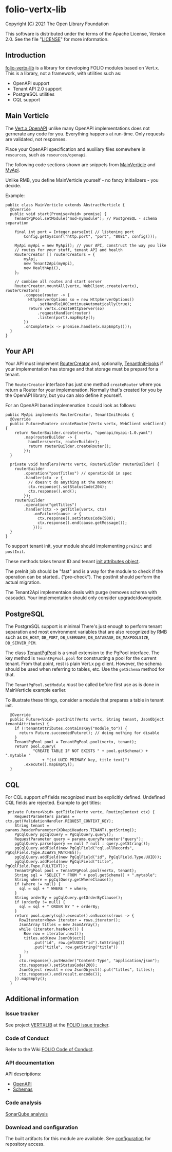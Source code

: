 # folio-vertx-lib

Copyright (C) 2021 The Open Library Foundation

This software is distributed under the terms of the Apache License,
Version 2.0. See the file "[LICENSE](LICENSE)" for more information.

## Introduction

[folio-vertx-lib](https://github.com/folio-org/folio-vertx-lib)
is a library for developing FOLIO modules based on Vert.x. This is a
library, not a framework, with utilities such as:

 * OpenAPI support
 * Tenant API 2.0 support
 * PostgreSQL utilities
 * CQL support

## Main Verticle

The [Vert.x OpenAPI](https://vertx.io/docs/vertx-web-openapi/java/) unlike
many OpenAPI implementations does not gernerate any code for you. Everything
happens at run-time. Only requests are validated, not responses.

Place your OpenAPI specification and auxiliary files somewhere in `resources`,
such as `resources/openapi`.

The following code sections shown are snippets from
[MainVerticle](csrc/test/java/org/folio/tlib/example/MainVerticle.java)
and
[MyApi](csrc/test/java/org/folio/tlib/example/MyApi.java).

Unlike RMB, you define MainVerticle yourself - no fancy initializers - you decide.

Example:
```
public class MainVerticle extends AbstractVerticle {
  @Override
  public void start(Promise<Void> promise) {
    TenantPgPool.setModule("mod-mymodule"); // PostgreSQL - schema separation

    final int port = Integer.parseInt( // listening port
        Config.getSysConf("http.port", "port", "8081", config()));

    MyApi myApi = new MyApi(); // your API, construct the way you like
    // routes for your stuff, tenant API and health
    RouterCreator [] routerCreators = {
        myApi,
        new Tenant2Api(myApi),
        new HealthApi(),
    };

    // combine all routes and start server
    RouterCreator.mountAll(vertx, WebClient.create(vertx), routerCreators)
        .compose(router -> {
          HttpServerOptions so = new HttpServerOptions()
              .setHandle100ContinueAutomatically(true);
          return vertx.createHttpServer(so)
              .requestHandler(router)
              .listen(port).mapEmpty();
        })
        .onComplete(x -> promise.handle(x.mapEmpty()));
  }
}
```

## Your API

Your API must implement [RouterCreator](src/main/java/org/folio/tlib/RouterCreator.java)
and, optionally, [TenantInitHooks](src/main/java/org/folio/tlib/TenantInitHooks.java)
if your implementation has storage and that storage must be prepard for a tenant.

The `RouterCreator` interface has just one method `createRouter` where you
return a Router for your implemenation. Normally that's created for you by the
OpenAPI library, but you can also define it yourself.

For an OpenAPI based implemenation it could look as follows:

```
public MyApi implements RouterCreator, TenantInitHooks {
  @Override
  public Future<Router> createRouter(Vertx vertx, WebClient webClient) {
    return RouterBuilder.create(vertx, "openapi/myapi-1.0.yaml")
        .map(routerBuilder -> {
          handlers(vertx, routerBuilder);
          return routerBuilder.createRouter();
        });
  }

  private void handlers(Vertx vertx, RouterBuilder routerBuilder) {
    routerBuilder
        .operation("postTitles") // operationId in spec
        .handler(ctx -> {
          // doesn't do anything at the moment!
          ctx.response().setStatusCode(204);
          ctx.response().end();
        });
    routerBuilder
        .operation("getTitles")
        .handler(ctx -> getTitle(vertx, ctx)
            .onFailure(cause -> {
              ctx.response().setStatusCode(500);
              ctx.response().end(cause.getMessage());
            }));
  }
}
```

To support tenant init, your module should implementing `preInit` and `postInit`.

These methods takes tenant ID and tenant
[init attributes object](src/main/resources/schemas/tenantAttributes.json).

The preInit job should be "fast" and is a way for the module to check if the
operation can be started.. ("pre-check"). The postInit should perform the
actual migration.

The Tenant2Api implementaion deals with purge (removes schema with cascade). Your
implementation should only consider upgrade/downgrade.

## PostgreSQL

The PostgreSQL support is minimal There's just enough to perform tenant separation and most
environment variables that are also recognized by RMB such as
`DB_HOST`, `DB_PORT`, `DB_USERNAME`, `DB_DATABASE`, `DB_MAXPOOLSIZE`, `DB_SERVER_PEM`.

The class [TenantPgPool](src/main/java/org/folio/tlib/postgres/TenantPgPool.java) is
a small extension to the PgPool interface. The key method is `TenantPgPool.pool`
for constructing a pool for the current tenant. From that point, rest is plain
Vert.x pg client. However, the schema should be used when referring to tables, etc.
Use the `getSchema` method for that.

The `TenantPgPool.setModule` *must* be called before first use as is done in
MainVerticle example earlier.

To illustrate these things, consider a module that prepares a table in tenant init.

```
  @Override
  public Future<Void> postInit(Vertx vertx, String tenant, JsonObject tenantAttributes) {
    if (!tenantAttributes.containsKey("module_to")) {
      return Future.succeededFuture(); // doing nothing for disable
    }
    TenantPgPool pool = TenantPgPool.pool(vertx, tenant);
    return pool.query(
            "CREATE TABLE IF NOT EXISTS " + pool.getSchema() + ".mytable "
                + "(id UUID PRIMARY key, title text)")
        .execute().mapEmpty();
  }
```

## CQL

For CQL support *all* fields recognized must be explicitly defined. Undefined CQL
fields are rejected. Example to get titles:

```
 private Future<Void> getTitle(Vertx vertx, RoutingContext ctx) {
    RequestParameters params = ctx.get(ValidationHandler.REQUEST_CONTEXT_KEY);
    String tenant = params.headerParameter(XOkapiHeaders.TENANT).getString();
    PgCqlQuery pgCqlQuery = PgCqlQuery.query();
    RequestParameter query = params.queryParameter("query");
    pgCqlQuery.parse(query == null ? null : query.getString());
    pgCqlQuery.addField(new PgCqlField("cql.allRecords", PgCqlField.Type.ALWAYS_MATCHES));
    pgCqlQuery.addField(new PgCqlField("id", PgCqlField.Type.UUID));
    pgCqlQuery.addField(new PgCqlField("title", PgCqlField.Type.FULLTEXT));
    TenantPgPool pool = TenantPgPool.pool(vertx, tenant);
    String sql = "SELECT * FROM " + pool.getSchema() + ".mytable";
    String where = pgCqlQuery.getWhereClause();
    if (where != null) {
      sql = sql + " WHERE " + where;
    }
    String orderBy = pgCqlQuery.getOrderByClause();
    if (orderBy != null) {
      sql = sql + " ORDER BY " + orderBy;
    }
    return pool.query(sql).execute().onSuccess(rows -> {
      RowIterator<Row> iterator = rows.iterator();
      JsonArray titles = new JsonArray();
      while (iterator.hasNext()) {
        Row row = iterator.next();
        titles.add(new JsonObject()
            .put("id", row.getUUID("id").toString())
            .put("title", row.getString("title"))
        );
      }
      ctx.response().putHeader("Content-Type", "application/json");
      ctx.response().setStatusCode(200);
      JsonObject result = new JsonObject().put("titles", titles);
      ctx.response().end(result.encode());
    }).mapEmpty();
  }
```

## Additional information

### Issue tracker

See project [VERTXLIB](https://issues.folio.org/browse/VERTXLIB)
at the [FOLIO issue tracker](https://dev.folio.org/guidelines/issue-tracker).

### Code of Conduct

Refer to the Wiki [FOLIO Code of Conduct](https://wiki.folio.org/display/COMMUNITY/FOLIO+Code+of+Conduct).

### API documentation

API descriptions:
 * [OpenAPI](src/main/resources/openapi/)
 * [Schemas](src/main/resources/openapi/schemas/)

### Code analysis

[SonarQube analysis](https://sonarcloud.io/project/overview?id=org.folio%3Avertx-lib)

### Download and configuration

The built artifacts for this module are available.
See [configuration](https://dev.folio.org/download/artifacts) for repository access.

